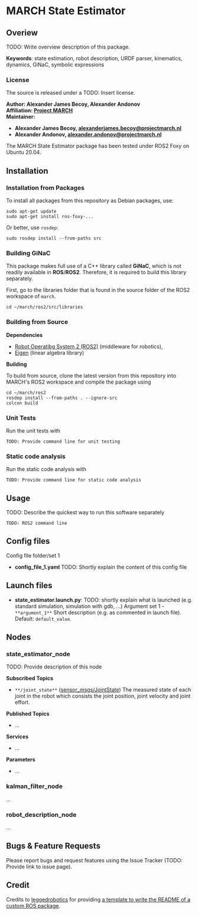 # MARCH State Estimator

## Overiew

TODO: Write overview description of this package.

**Keywords**: state estimation, robot description, URDF parser, kinematics, dynamics, GiNaC, symbolic expressions

### License

The source is released under a TODO: Insert license.

**Author: Alexander James Becoy, Alexander Andonov <br/>
Affiliation: [Project MARCH](https://www.projectmarch.nl)<br/>
Maintainer:**

- **Alexander James Becoy, alexanderjames.becoy@projectmarch.nl**
- **Alexander Andonov, alexander.andonov@projectmarch.nl**

The MARCH State Estimator package has been tested under ROS2 Foxy on Ubuntu 20.04.



## Installation

### Installation from Packages

To install all packages from this repository as Debian packages, use:

```Linux
sudo apt-get update
sudo apt-get install ros-foxy-...
```

Or better, use `rosdep`:

```Linux
sudo rosdep install --from-paths src
```

### Building GiNaC

This package makes full use of a C++ library called **GiNaC**, which is not readily available in **ROS**/**ROS2**. Therefore, it is required to build this library separately.

First, go to the libraries folder that is found in the source folder of the ROS2 workspace of `march`.

```Linux
cd ~/march/ros2/src/libraries
```

### Building from Source

**Dependencies**

- [Robot Operatibg System 2 (ROS2)](https://docs.ros.org/en/foxy/index.html) (middleware for robotics),
- [Eigen](https://eigen.tuxfamily.org/index.php?title=Main_Page) (linear algebra library)

**Building**

To build from source, clone the latest version from this repository into MARCH's ROS2 workspace and compile the package using

```Linux
cd ~/march/ros2
rosdep install --from-paths . --ignore-src
colcon build
```

### Unit Tests

Run the unit tests with

```Linux
TODO: Provide command line for unit testing
```

### Static code analysis

Run the static code analysis with

```Linux
TODO: Provide command line for static code analysis
```

## Usage

TODO: Describe the quickest way to run this software separately

```Linux
TODO: ROS2 command line
```

## Config files

Config file folder/set 1

- **config_file_1.yaml** TODO: Shortly explain the content of this config file

## Launch files

- **state_estimator.launch.py**: TODO: shortly explain what is launched (e.g. standard simulation, simulation with gdb, ...)
    Argument set 1
        - `**argument_1**` Short description (e.g. as commented in launch file). Default: `default_value`.

## Nodes

### state_estimator_node

TODO: Provide description of this node

**Subscribed Topics**

- `**/joint_state**` ([sensor_msgs/JointState](http://docs.ros.org/en/melodic/api/sensor_msgs/html/msg/JointState.html))
    The measured state of each joint in the robot which consists the joint position, joint velocity and joint effort.

**Published Topics**

- ...

**Services**

- ...

**Parameters**

- ...

### kalman_filter_node

...

### robot_description_node

...

## Bugs & Feature Requests

Please report bugs and request features using the Issue Tracker (TODO: Provide link to issue page).

## Credit

Credits to [leggedrobotics](https://github.com/leggedrobotics/ros_best_practices/tree/main) for providing [a template to write the README of a custom ROS package](https://github.com/leggedrobotics/ros_best_practices/tree/main/ros_package_template).
